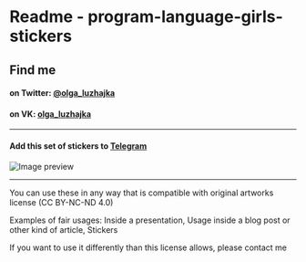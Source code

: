 # Readme - program-language-girls-stickers

## Find me 
#### on Twitter: [@olga_luzhajka](https://twitter.com/olga_luzhajka)
#### on VK: [olga_luzhajka](https://vk.com/olga_luzhajka)

***
#### Add this set of stickers to [Telegram](https://telegram.me/addstickers/programming_languages_girls)

![Image preview](https://github.com/luzhajka/program-language-girls-stickers/blob/main/preview.PNG)


***

You can use these in any way that is compatible with original artworks license (CC BY-NC-ND 4.0)

Examples of fair usages: Inside a presentation, Usage inside a blog post or other kind of article, Stickers

If you want to use it differently than this license allows, please contact me
